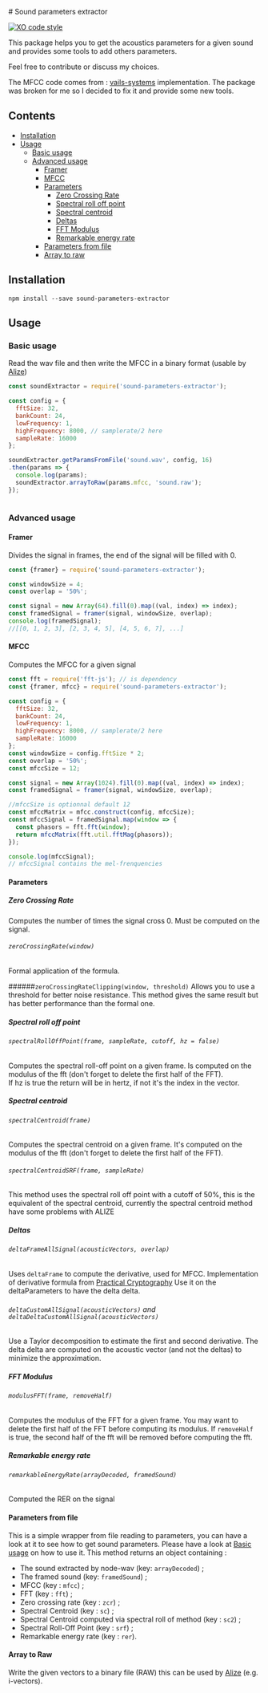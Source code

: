 # Sound parameters extractor

[![XO code style](https://img.shields.io/badge/code_style-XO-5ed9c7.svg)](https://github.com/sindresorhus/xo)

This package helps you to get the acoustics parameters for a given sound
and provides some tools to add others parameters.

Feel free to contribute or discuss my choices.

The MFCC code comes from : [vails-systems](https://github.com/vail-systems/node-mfcc) implementation.
The package was broken for me so I decided to fix it and provide some new tools.

## Contents
* [Installation](#installation)
* [Usage](#usage)
  * [Basic usage](#basic-usage)
  * [Advanced usage](#advanced-usage)
    * [Framer](#framer)
    * [MFCC](#mfcc)
    * [Parameters](#parameters)
      * [Zero Crossing Rate](#zero-crossing-rate)
      * [Spectral roll off point](#spectral-roll-off-point)
      * [Spectral centroid](#spectral-centroid)
      * [Deltas](#deltas)
      * [FFT Modulus](#fft-modulus)
      * [Remarkable energy rate](#remarkable-energy-rate)
    * [Parameters from file](#parameters-from-file)
    * [Array to raw](#array-to-raw)

## Installation
`npm install --save sound-parameters-extractor`

## Usage
### Basic usage

Read the wav file and then write the MFCC in a binary format
(usable by [Alize](http://mistral.univ-avignon.fr/)) 

```javascript
const soundExtractor = require('sound-parameters-extractor');

const config = {
  fftSize: 32,
  bankCount: 24,
  lowFrequency: 1,
  highFrequency: 8000, // samplerate/2 here
  sampleRate: 16000
};

soundExtractor.getParamsFromFile('sound.wav', config, 16)
.then(params => {
  console.log(params);
  soundExtractor.arrayToRaw(params.mfcc, 'sound.raw');
});
 
```

### Advanced usage
#### Framer
Divides the signal in frames, the end of the signal will be filled with 0.

```javascript
const {framer} = require('sound-parameters-extractor');

const windowSize = 4;
const overlap = '50%';

const signal = new Array(64).fill(0).map((val, index) => index);
const framedSignal = framer(signal, windowSize, overlap);
console.log(framedSignal);
//[[0, 1, 2, 3], [2, 3, 4, 5], [4, 5, 6, 7], ...]
```

#### MFCC
Computes the MFCC for a given signal

```javascript
const fft = require('fft-js'); // is dependency
const {framer, mfcc} = require('sound-parameters-extractor');

const config = {
  fftSize: 32,
  bankCount: 24,
  lowFrequency: 1,
  highFrequency: 8000, // samplerate/2 here
  sampleRate: 16000
};
const windowSize = config.fftSize * 2;
const overlap = '50%';
const mfccSize = 12;

const signal = new Array(1024).fill(0).map((val, index) => index);
const framedSignal = framer(signal, windowSize, overlap);

//mfccSize is optionnal default 12
const mfccMatrix = mfcc.construct(config, mfccSize);
const mfccSignal = framedSignal.map(window => {
  const phasors = fft.fft(window);
  return mfccMatrix(fft.util.fftMag(phasors));
});

console.log(mfccSignal);
// mfccSignal contains the mel-frenquencies
```

#### Parameters
##### Zero Crossing Rate
Computes the number of times the signal cross 0. Must be computed on the signal.
  
###### `zeroCrossingRate(window)`
Formal application of the formula.
  
######`zeroCrossingRateClipping(window, threshold)`
Allows you to use a threshold for better noise resistance. This method gives the
same result but has better performance than the formal one.

##### Spectral roll off point
###### `spectralRollOffPoint(frame, sampleRate, cutoff, hz = false)`
Computes the spectral roll-off point on a given frame.
Is computed on the modulus of the fft (don't forget to delete the first half of the FFT).  
If hz is true the return will be in hertz, if not it's the index in the vector.

##### Spectral centroid
###### `spectralCentroid(frame)`
Computes the spectral centroid on a given frame.
It's computed on the modulus of the fft (don't forget to delete the first half of the FFT).

###### `spectralCentroidSRF(frame, sampleRate)`
This method uses the spectral roll off point with a cutoff of 50%,
this is the equivalent of the spectral centroid, currently the spectral centroid method have some problems with ALIZE

##### Deltas
###### `deltaFrameAllSignal(acousticVectors, overlap)`
Uses `deltaFrame` to compute the derivative, used for MFCC.
Implementation of derivative formula from [Practical Cryptography](http://practicalcryptography.com/miscellaneous/machine-learning/guide-mel-frequency-cepstral-coefficients-mfccs/)
Use it on the deltaParameters to have the delta delta.

###### `deltaCustomAllSignal(acousticVectors)` and `deltaDeltaCustomAllSignal(acousticVectors)`
Use a Taylor decomposition to estimate the first and second derivative.
The delta delta are computed on the acoustic vector (and not the deltas) to minimize the approximation.

##### FFT Modulus
###### `modulusFFT(frame, removeHalf)`
Computes the modulus of the FFT for a given frame.
You may want to delete the first half of the FFT before computing its modulus.
If `removeHalf` is true, the second half of the fft will be removed before computing the fft.

##### Remarkable energy rate
###### `remarkableEnergyRate(arrayDecoded, framedSound)`
Computed the RER on the signal

#### Parameters from file
This is a simple wrapper from file reading to parameters, you can have a look at
it to see how to get sound parameters.
Please have a look at [Basic usage](#basic-usage) on how to use it.
This method returns an object containing :
 * The sound extracted by node-wav (key: `arrayDecoded`) ;
 * The framed sound (key: `framedSound`) ;
 * MFCC (key : `mfcc`) ;
 * FFT (key : `fft`) ;
 * Zero crossing rate (key : `zcr`) ;
 * Spectral Centroid (key : `sc`) ;
 * Spectral Centroid computed via spectral roll of method (key : `sc2`) ;
 * Spectral Roll-Off Point (key : `srf`) ;
 * Remarkable energy rate (key : `rer`).
 
#### Array to Raw
Write the given vectors to a binary file (RAW) this can be used by
[Alize](http://mistral.univ-avignon.fr/) (e.g. i-vectors).
